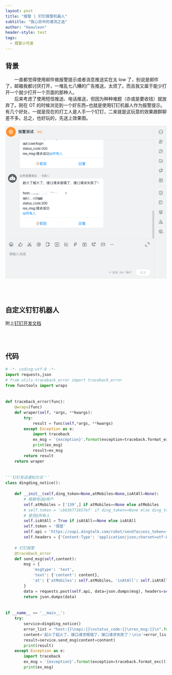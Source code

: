 ```yaml
---
layout: post
title: "报警 | 钉钉报警机器人"
subtitle: "我心目中的潮流之选"
author: "Haauleon"
header-style: text
tags:
  - 报警小可爱
---
```


## 背景
&emsp;&emsp;一直都觉得使用邮件做报警提示或者消息推送实在太 low 了，别说是邮件了，邮箱我都讨厌打开，一堆乱七八糟的广告推送，太烦了。而且我又属于能少打开一个就少打开一个页面的那种人。    
&emsp;&emsp;后来考虑了使用短信推送、电话推送，但因为种种难题（亦或是要收钱）就放弃了。刚在 OT 的时候浏览到一个好东西~也就是使用钉钉机器人作为报警提示。有几个好处，一就是现在的打工人是人手一个钉钉，二来就是这玩意的效果跟群聊差不多。总之，也好玩的，先送上效果图。     

![](\img\in-post\2020-11-08-dingding-notice\1.jpg)  

<br><br>

## 自定义钉钉机器人
附上[钉钉开发文档](https://ding-doc.dingtalk.com/doc#/serverapi2/qf2nxq)

<br><br>

## 代码
```python
# -*- coding:utf-8 -*-
import requests,json
# from utils.traceback_error import traceback_error
from functools import wraps


def traceback_error(func):
    @wraps(func)
    def wraper(self, *args, **kwargs):
        try:
            result = func(self,*args, **kwargs)
        except Exception as e:
            import traceback
            ex_msg = '{exception}'.format(exception=traceback.format_exc())
            print(ex_msg)
            result=ex_msg
        return result
    return wraper


'''钉钉发送通知方法'''
class dingding_notice():

    def __init__(self,ding_token=None,atMobiles=None,isAtAll=None):
        # 根据电话@用户
        self.atMobiles = ['139',] if atMobiles==None else atMobiles
        # self.token = 'cbb3b771657ef' if ding_token==None else ding_token
        # 是否@所有人
        self.isAtAll = True if isAtAll==None else isAtAll
        self.token = '保密'
        self.api = 'https://oapi.dingtalk.com/robot/send?access_token={}'.format(self.token)
        self.headers = {'Content-Type': 'application/json;charset=utf-8'}

    # 钉钉报警
    @traceback_error
    def send_msg(self,content):
        msg = {
            'msgtype': 'text',
            'text': {'content': content},
            'at': {'atMobiles': self.atMobiles, 'isAtAll': self.isAtAll}
        }
        data = requests.post(self.api, data=json.dumps(msg), headers=self.headers).json()
        return json.dumps(data)


if __name__ == '__main__':
    try:
        service=dingding_notice()
        error_list = "host:{}\napi:{}\nstatus_code:{}\nres_msg:{}\n".format("xxxxx.com", "/user/login", "200", "请求成功")
        content='起火了起火了，接口请求报错了，接口请求失败了！\n\n'+error_list
        result=service.send_msg(content=content)
        print(result)
    except Exception as e:
        import traceback
        ex_msg = '{exception}'.format(exception=traceback.format_exc())
        print(ex_msg)
```